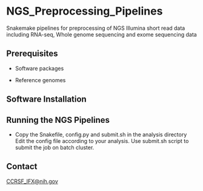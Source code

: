 # NGS_Preprocessing_Pipelines

Snakemake pipelines for preprocessing of NGS Illumina short read data including RNA-seq, Whole genome sequencing and exome sequencing  data

## Prerequisites

 * Software packages
   

 * Reference genomes



## Software Installation



## Running the NGS Pipelines

  * Copy the Snakefile, config.py and submit.sh in the analysis directory
	Edit the config file according to your analysis. 
	Use submit.sh script to submit the job on batch cluster.


## Contact

  CCRSF_IFX@nih.gov


